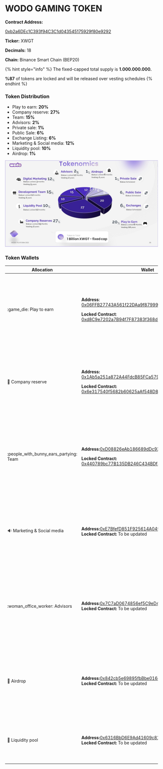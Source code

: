 # WODO GAMING TOKEN

**Contract Address:**&#x20;

[0xb2a6DEc1C393f94C3C1d043545175929f80e9292](https://bscscan.com/address/0xb2a6DEc1C393f94C3C1d043545175929f80e9292)

**Ticker:** XWGT

**Decimals:** 18

**Chain:** Binance Smart Chain (BEP20)

{% hint style="info" %}
The fixed-capped total supply is **1.000.000.000.** &#x20;

**%87** of tokens are locked and will be released over vesting schedules
{% endhint %}

### **Token Distribution**

* Play to earn: **20%**&#x20;
* Company reserve: **27%**&#x20;
* Team: **15%**&#x20;
* Advisors: **2%**&#x20;
* Private sale: **1%** &#x20;
* Public Sale: **6%** &#x20;
* Exchange Listing: **6%** &#x20;
* Marketing & Social media: **12%**&#x20;
* Liquidity pool: **10%**
* Airdrop: **1%**&#x20;

![](../../.gitbook/assets/Slide26.JPG)

### Token Wallets

| Allocation                                 | Wallet                                                                                                                                                                                                                                                                                                                                   | Lock                                                                                                                                                                                |
| ------------------------------------------ | ---------------------------------------------------------------------------------------------------------------------------------------------------------------------------------------------------------------------------------------------------------------------------------------------------------------------------------------- | ----------------------------------------------------------------------------------------------------------------------------------------------------------------------------------- |
| :game\_die: Play to earn                   | <p><strong>Address</strong>: <a href="https://bscscan.com/address/0x06FFB27743A561f22DAa9f87999A53610038DA79">0x06FFB27743A561f22DAa9f87999A53610038DA79</a></p><p><strong>Locked Contract</strong>: <a href="https://bscscan.com/address/0x6e317540f5682b60625aAf548D83D4F917F74Fb1">0xd8C9e7202a7B94f7F87383f368d51fee7Aa05c25</a></p> | <p><strong><code>Unlock Date:</code></strong><code>  01 August , 2022</code><br><strong>Vesting:</strong> Released over <strong>10</strong> years once the locking is revoked.</p>  |
| :briefcase: Company reserve                | <p><strong>Address:</strong> <a href="https://bscscan.com/address/0x1Ab5a251a872A44FdcB85FCa5793E676bD7aB72A">0x1Ab5a251a872A44FdcB85FCa5793E676bD7aB72A</a></p><p><strong>Locked Contract:</strong> <a href="https://bscscan.com/address/0x6e317540f5682b60625aAf548D83D4F917F74Fb1">0x6e317540f5682b60625aAf548D83D4F917F74Fb1</a></p> | <p><strong><code>Unlock Date:</code></strong><code>  01 April , 2023</code><br><strong>Vesting:</strong> Released over <strong>2</strong> years once the locking is revoked.</p>    |
| :people\_with\_bunny\_ears\_partying: Team | <p><strong>Address:</strong><a href="https://bscscan.com/address/0xD08826eAb186689dDc939571640a46fE01478B5C">0xD08826eAb186689dDc939571640a46fE01478B5C</a></p><p><strong>Locked Contract:</strong> <a href="https://bscscan.com/address/0x440789bc77B135DB246C434BDf8B3693b85F3CC2">0x440789bc77B135DB246C434BDf8B3693b85F3CC2</a></p>  | <p><strong><code>Unlock Date:</code></strong><code>  01 February , 2023</code><br><strong>Vesting:</strong> Released over <strong>2</strong> years once the locking is revoked.</p> |
| :sound: Marketing & Social media           | <p><strong>Address:</strong><a href="https://bscscan.com/address/0xE7BfefD851F925614A04929C1b834CE337e95C59">0xE7BfefD851F925614A04929C1b834CE337e95C59</a><br><strong>Locked Contract:</strong> To be updated</p>                                                                                                                       | <p><strong><code>Unlock Date:</code></strong><code>  01 August , 2022</code><br><strong>Vesting:</strong> Released over <strong>5</strong> years once the locking is revoked.</p>   |
| :woman\_office\_worker: Advisors           | <p><strong>Address:</strong><a href="https://bscscan.com/address/0x7C7aD0674856ef5C9eD4F1F72533D94e86a5388D">0x7C7aD0674856ef5C9eD4F1F72533D94e86a5388D</a><br><strong>Locked Contract:</strong> To be updated</p>                                                                                                                       | <p><strong><code>Unlock Date:</code></strong><code>  01 February , 2023</code><br><strong>Vesting:</strong> Released over <strong>2</strong> years once the locking is revoked.</p> |
| :gift: Airdrop                             | <p><strong>Address:</strong><a href="https://bscscan.com/address/0x7C7aD0674856ef5C9eD4F1F72533D94e86a5388D">0x842cb5e69895fbBbe016c95d3b739e0251Ed16C3</a><br><strong>Locked Contract:</strong> To be updated</p>                                                                                                                       | <p><strong><code>Unlock Date:</code></strong><code>  01 August , 2022</code><br><strong>Vesting:</strong> Released over <strong>2</strong> years once the locking is revoked.</p>   |
| :8ball: Liquidity pool                     | <p><strong>Address:</strong><a href="https://bscscan.com/address/0x6316BbD6E9Ad41609c81a72F4ee0C5936dbE117b">0x6316BbD6E9Ad41609c81a72F4ee0C5936dbE117b</a><br><strong>Locked Contract:</strong> To be updated</p>                                                                                                                       | <p><strong><code>Unlock Date:</code></strong><code>  01 February , 2023</code><br><strong>Vesting:</strong> none</p>                                                                |
